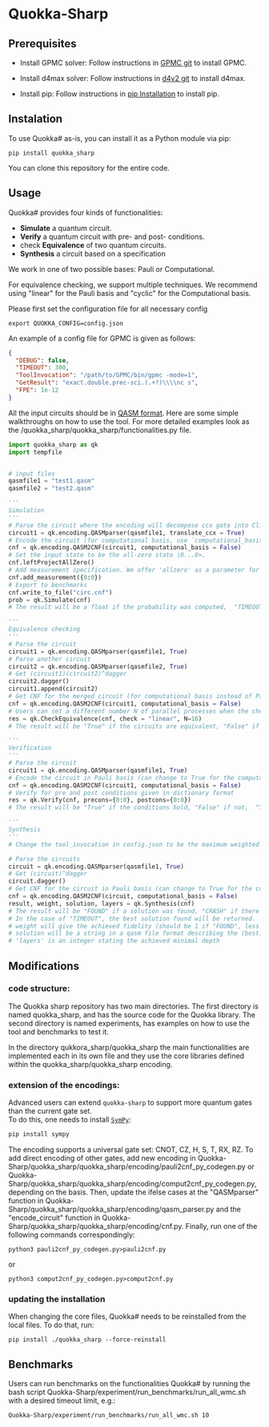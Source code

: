 # Quokka-Sharp
## Prerequisites

- Install GPMC solver: Follow instructions in [GPMC git](https://github.com/System-Verification-Lab/GPMC) to install GPMC.

- Install d4max solver: Follow instructions in [d4v2 git](https://github.com/crillab/d4v2) to install d4max.

- Install pip: Follow instructions in [pip Installation](https://pip.pypa.io/en/stable/installation/) to install pip. 


## Instalation

To use Quokka# as-is, you can install it as a Python module via pip:
```
pip install quokka_sharp
```

You can clone this repository for the entire code.

## Usage

Quokka# provides four kinds of functionalities: 
* **Simulate** a quantum circuit.
* **Verify** a quantum circuit with pre- and post- conditions.
* check **Equivalence** of two quantum circuits.
* **Synthesis** a circuit based on a specification

We work in one of two possible bases: Pauli or Computational.

For equivalence checking, we support multiple techniques. 
We recommend using "linear" for the Pauli basis and "cyclic" for the Computational basis. 

Please first set the configuration file for all necessary config
```
export QUOKKA_CONFIG=config.json
```
An example of a config file for GPMC is given as follows:

```json
{
  "DEBUG": false,
  "TIMEOUT": 300,
  "ToolInvocation": "/path/to/GPMC/bin/gpmc -mode=1",
  "GetResult": "exact.double.prec-sci.(.+?)\\\\nc s",
  "FPE": 1e-12
}
```

All the input circuits should be in [QASM format](https://openqasm.com/).
Here are some simple walkthroughs on how to use the tool. 
For more detailed examples look as the /quokka_sharp/quokka_sharp/functionalities.py file. 

```python
import quokka_sharp as qk
import tempfile


# input files
qasmfile1 = "test1.qasm"
qasmfile2 = "test2.qasm"

'''
Simulation
'''
# Parse the circuit where the encoding will decompose ccx gate into Clifford+T.
circuit1 = qk.encoding.QASMparser(qasmfile1, translate_ccx = True)
# Encode the circuit (for computational basis, use `computational_basis = True`)
cnf = qk.encoding.QASM2CNF(circuit1, computational_basis = False)
# Set the input state to be the all-zero state |0...0>.
cnf.leftProjectAllZero()
# Add measurement specification. We offer 'allzero' as a parameter for a simple way to specify a measure with all-zero state.
cnf.add_measurement({0:0})
# Export to benchmarks
cnf.write_to_file("circ.cnf")
prob = qk.Simulate(cnf)
# The result will be a float if the probability was computed,  "TIMEOUT" if the tool ran out of time, and  "MEMOUT" if the tool ran out of memory and crashed.

'''
Equivalence checking
'''
# Parse the circuit
circuit1 = qk.encoding.QASMparser(qasmfile1, True)
# Parse another circuit
circuit2 = qk.encoding.QASMparser(qasmfile2, True)
# Get (circuit1)(circuit2)^dagger
circuit2.dagger()
circuit1.append(circuit2)
# Get CNF for the merged circuit (for computational basis instead of Pauli, use `computational_basis = True`)
cnf = qk.encoding.QASM2CNF(circuit1, computational_basis = False)
# Users can set a different number N of parallel processes when the check mode is "linear". For other modes, "N" should be 1.
res = qk.CheckEquivalence(cnf, check = "linear", N=16)
# The result will be "True" if the circuits are equivalent, "False" if not,  "TIMEOUT" if the tool ran out of time, and  "MEMOUT" if the tool ran out of memory and crashed.

'''
Verification
'''
# Parse the circuit
circuit1 = qk.encoding.QASMparser(qasmfile1, True)
# Encode the circuit in Pauli basis (can change to True for the computational basis)
cnf = qk.encoding.QASM2CNF(circuit1, computational_basis = False)
# Verify for pre and post conditions given in dictionary format
res = qk.Verify(cnf, precons={0:0}, postcons={0:0})
# The result will be "True" if the conditions hold, "False" if not,  "TIMEOUT" if the tool ran out of time, and  "MEMOUT" if the tool ran out of memory and crashed.

'''
Synthesis
'''
# Change the tool_invocation in config.json to be the maximum weighted model counter.

# Parse the circuits
circuit = qk.encoding.QASMparser(qasmfile1, True)
# Get (circuit)^dagger
circuit.dagger()
# Get CNF for the circuit in Pauli basis (can change to True for the computational basis)
cnf = qk.encoding.QASM2CNF(circuit, computational_basis = False)
result, weight, solution, layers = qk.Synthesis(cnf)
# The result will be "FOUND" if a solution was found, "CRASH" if there was a problem such as an invalid cnf or not enough mem, "ERROR#" if the tool finished with an error, and "TIMEOUT" if the tool ran out of time.
# In the case of "TIMEOUT", the best solution found will be returned.
# weight will give the achieved fidelity (should be 1 if "FOUND", less if "TIMEOUT") of the (best) found circuit.
# solution will be a string in a qasm file format describing the (best) circuit found, achieving the mentioned weight.
# 'layers' is an integer stating the achieved minimal depth
```

## Modifications

### code structure:
The Quokka sharp repository has two main directories. The first directory is named quokka_sharp, and has the source code for the Quokka library. The second directory is named experiments, has examples on how to use the tool and benchmarks to test it.

In the directory qukkora_sharp/quokka_sharp the main functionalities are implemented each in its own file and they use the core libraries defined within the quokka_sharp/quokka_sharp encoding. 



### extension of the encodings:
Advanced users can extend `quokka-sharp` to support more quantum gates than the current gate set.  
To do this, one needs to install [`SymPy`](https://docs.sympy.org/latest/index.html):

```bash
pip install sympy
```
The encoding supports a universal gate set: CNOT, CZ, H, S, T, RX, RZ.
To add direct encoding of other gates, add new encoding in Quokka-Sharp/quokka_sharp/quokka_sharp/encoding/pauli2cnf_py_codegen.py or Quokka-Sharp/quokka_sharp/quokka_sharp/encoding/comput2cnf_py_codegen.py, depending on the basis.
Then, update the ifelse cases at the "QASMparser" function in Quokka-Sharp/quokka_sharp/quokka_sharp/encoding/qasm_parser.py and the "encode_circuit" function in Quokka-Sharp/quokka_sharp/quokka_sharp/encoding/cnf.py.
Finally, run one of the following commands correspondingly:

```
python3 pauli2cnf_py_codegen.py>pauli2cnf.py
```
or
```
python3 comput2cnf_py_codegen.py>comput2cnf.py
```

### updating the installation
When changing the core files, Quokka# needs to be reinstalled from the local files. To do that, run:
```
pip install ./quokka_sharp --force-reinstall 
```

## Benchmarks

Users can run benchmarks on the functionalities Quokka# by running the bash script Quokka-Sharp/experiment/run_benchmarks/run_all_wmc.sh with a desired timeout limit, e.g.:
```
Quokka-Sharp/experiment/run_benchmarks/run_all_wmc.sh 10
```

